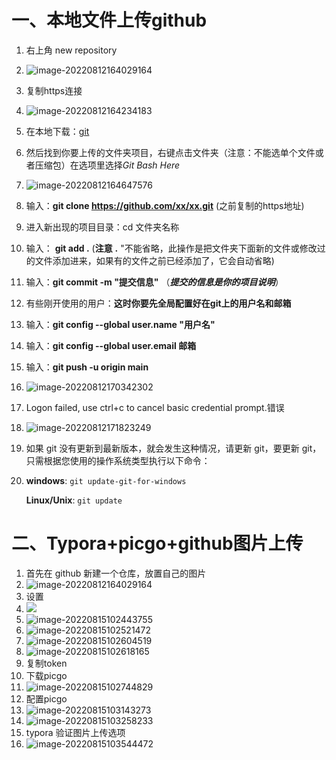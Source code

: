 # 一、本地文件上传github

1. 右上角 new repository

2. ![image-20220812164029164](https://raw.githubusercontent.com/1027978777/mybed/main/img/202208151012012.png)

3. 复制https连接

4. ![image-20220812164234183](https://raw.githubusercontent.com/1027978777/mybed/main/img/202208151013201.png)

5. 在本地下载：[git](https://git-scm.com/download/win)

6. 然后找到你要上传的文件夹项目，右键点击文件夹（注意：不能选单个文件或者压缩包）在选项里选择*Git Bash Here*

7. ![image-20220812164647576](https://raw.githubusercontent.com/1027978777/mybed/main/img/202208151014004.png)

8. 输入：**git clone https://github.com/xx/xx.git** (之前复制的https地址)

9. 进入新出现的项目目录：cd 文件夹名称

10. 输入： **git add .** (**注意**  **.** "不能省略，此操作是把文件夹下面新的文件或修改过的文件添加进来，如果有的文件之前已经添加了，它会自动省略)

11. 输入：**git commit  -m  "提交信息"** （***提交的信息是你的项目说明***）

12. 有些刚开使用的用户：**这时你要先全局配置好在git上的用户名和邮箱**

13. 输入：**git config --global user.name "用户名"**

14. 输入：**git config --global user.email 邮箱**

15. 输入：**git push -u origin main**

16. ![image-20220812170342302](https://raw.githubusercontent.com/1027978777/mybed/main/img/202208151015166.png)

17. Logon failed, use ctrl+c to cancel basic credential prompt.错误

18. ![image-20220812171823249](https://raw.githubusercontent.com/1027978777/mybed/main/img/202208151015146.png)

19. 如果 git 没有更新到最新版本，就会发生这种情况，请更新 git，要更新 git，只需根据您使用的操作系统类型执行以下命令：

20. **windows**: `git update-git-for-windows`

    **Linux/Unix**: `git update`

# 二、Typora+picgo+github图片上传

1. 首先在 github 新建一个仓库，放置自己的图片
2. ![image-20220812164029164](https://raw.githubusercontent.com/1027978777/mybed/main/img/202208151012012.png)
3. 设置
4. ![](https://raw.githubusercontent.com/1027978777/mybed/main/img/202208151023374.png)
5. ![image-20220815102443755](https://raw.githubusercontent.com/1027978777/mybed/main/img/202208151024787.png)
6. ![image-20220815102521472](https://raw.githubusercontent.com/1027978777/mybed/main/img/202208151025499.png)
7. ![image-20220815102604519](https://raw.githubusercontent.com/1027978777/mybed/main/img/202208151026550.png)
8. ![image-20220815102618165](https://raw.githubusercontent.com/1027978777/mybed/main/img/202208151026185.png)
9. 复制token 
10. 下载picgo
11. ![image-20220815102744829](https://raw.githubusercontent.com/1027978777/mybed/main/img/202208151027866.png)
12. 配置picgo
13. ![image-20220815103143273](https://raw.githubusercontent.com/1027978777/mybed/main/img/202208151031305.png)
14. ![image-20220815103258233](https://raw.githubusercontent.com/1027978777/mybed/main/img/202208151032264.png)
15.  typora 验证图片上传选项
16. ![image-20220815103544472](https://raw.githubusercontent.com/1027978777/mybed/main/img/202208151035493.png)
